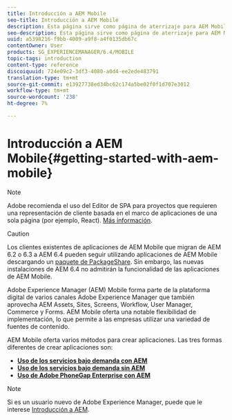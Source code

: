 ```yaml
---
title: Introducción a AEM Mobile
seo-title: Introducción a AEM Mobile
description: Esta página sirve como página de aterrizaje para AEM Mobile. Siga esta página como punto de partida para conocer las tres formas diferentes de crear aplicaciones.
seo-description: Esta página sirve como página de aterrizaje para AEM Mobile. Siga esta página como punto de partida para conocer las tres formas diferentes de crear aplicaciones.
uuid: a5398216-f9bb-4009-a9f8-a4f0135db67c
contentOwner: User
products: SG_EXPERIENCEMANAGER/6.4/MOBILE
topic-tags: introduction
content-type: reference
discoiquuid: 724e09c2-3df3-4080-a0d4-ee2ede483791
translation-type: tm+mt
source-git-commit: e13927738ed34bc62c174a5be02f0f1d707e3012
workflow-type: tm+mt
source-wordcount: '238'
ht-degree: 7%

---
```



# Introducción a AEM Mobile{#getting-started-with-aem-mobile}

>[!NOTE]
>
>Adobe recomienda el uso del Editor de SPA para proyectos que requieren una representación de cliente basada en el marco de aplicaciones de una sola página (por ejemplo, React). [Más información](/help/sites-developing/spa-overview.md).

>[!CAUTION]
>
>Los clientes existentes de aplicaciones de AEM Mobile que migran de AEM 6.2 o 6.3 a AEM 6.4 pueden seguir utilizando aplicaciones de AEM Mobile descargando un [paquete de PackageShare](https://www.adobeaemcloud.com/content/marketplace/marketplaceProxy.html?packagePath=/content/companies/public/adobe/packages/cq640/compatpack/aem-mobile-package). Sin embargo, las nuevas instalaciones de AEM 6.4 no admitirán la funcionalidad de las aplicaciones de AEM Mobile.

Adobe Experience Manager (AEM) Mobile forma parte de la plataforma digital de varios canales Adobe Experience Manager que también aprovecha AEM Assets, Sites, Screens, Workflow, User Manager, Commerce y Forms. AEM Mobile oferta una notable flexibilidad de implementación, lo que permite a las empresas utilizar una variedad de fuentes de contenido.

AEM Mobile oferta varios métodos para crear aplicaciones. Las tres formas diferentes de crear aplicaciones son:

* **[Uso de los servicios bajo demanda con AEM](/help/mobile/getting-started-aem-mobile-on-demand.md)**
* **[Uso de los servicios bajo demanda sin AEM](https://helpx.adobe.com/digital-publishing-solution/topics.html)**
* **[Uso de Adobe PhoneGap Enterprise con AEM](/help/mobile/getting-started-aem-mobile-phonegap.md)**

>[!NOTE]
>
>Si es un usuario nuevo de Adobe Experience Manager, puede que le interese [Introducción a AEM](/help/sites-deploying/deploy.md).
